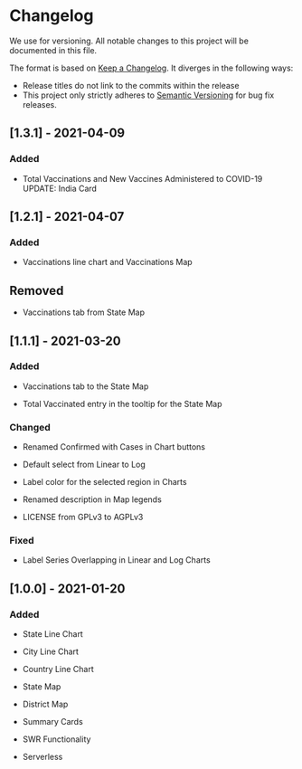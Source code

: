 # Changelog

We use for versioning.
All notable changes to this project will be documented in this file.

The format is based on [Keep a Changelog](https://keepachangelog.com/en/1.0.0/). It diverges in the following ways:

- Release titles do not link to the commits within the release
- This project only strictly adheres to [Semantic Versioning](https://semver.org/spec/v2.0.0.html) for bug fix releases.

## [1.3.1] - 2021-04-09

### Added

- Total Vaccinations and New Vaccines Administered to COVID-19 UPDATE: India Card

## [1.2.1] - 2021-04-07

### Added

- Vaccinations line chart and Vaccinations Map

## Removed

- Vaccinations tab from State Map

## [1.1.1] - 2021-03-20

### Added

- Vaccinations tab to the State Map

- Total Vaccinated entry in the tooltip for the State Map

### Changed

- Renamed Confirmed with Cases in Chart buttons

- Default select from Linear to Log

- Label color for the selected region in Charts

- Renamed description in Map legends

- LICENSE from GPLv3 to AGPLv3

### Fixed

- Label Series Overlapping in Linear and Log Charts

## [1.0.0] - 2021-01-20

### Added

- State Line Chart

- City Line Chart

- Country Line Chart

- State Map

- District Map

- Summary Cards

- SWR Functionality

- Serverless

